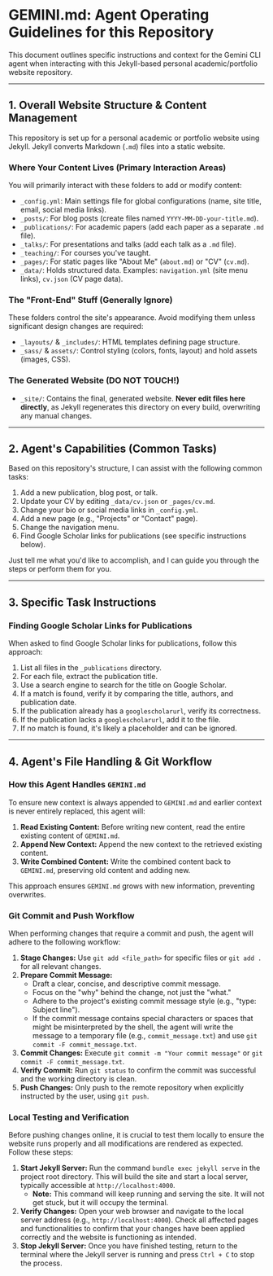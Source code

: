 # GEMINI.md: Agent Operating Guidelines for this Repository

This document outlines specific instructions and context for the Gemini CLI agent when interacting with this Jekyll-based personal academic/portfolio website repository.

---

## 1. Overall Website Structure & Content Management

This repository is set up for a personal academic or portfolio website using Jekyll. Jekyll converts Markdown (`.md`) files into a static website.

### Where Your Content Lives (Primary Interaction Areas)

You will primarily interact with these folders to add or modify content:

*   `_config.yml`: Main settings file for global configurations (name, site title, email, social media links).
*   `_posts/`: For blog posts (create files named `YYYY-MM-DD-your-title.md`).
*   `_publications/`: For academic papers (add each paper as a separate `.md` file).
*   `_talks/`: For presentations and talks (add each talk as a `.md` file).
*   `_teaching/`: For courses you've taught.
*   `_pages/`: For static pages like "About Me" (`about.md`) or "CV" (`cv.md`).
*   `_data/`: Holds structured data. Examples: `navigation.yml` (site menu links), `cv.json` (CV page data).

### The "Front-End" Stuff (Generally Ignore)

These folders control the site's appearance. Avoid modifying them unless significant design changes are required:

*   `_layouts/` & `_includes/`: HTML templates defining page structure.
*   `_sass/` & `assets/`: Control styling (colors, fonts, layout) and hold assets (images, CSS).

### The Generated Website (DO NOT TOUCH!)

*   `_site/`: Contains the final, generated website. **Never edit files here directly**, as Jekyll regenerates this directory on every build, overwriting any manual changes.

---

## 2. Agent's Capabilities (Common Tasks)

Based on this repository's structure, I can assist with the following common tasks:

1.  Add a new publication, blog post, or talk.
2.  Update your CV by editing `_data/cv.json` or `_pages/cv.md`.
3.  Change your bio or social media links in `_config.yml`.
4.  Add a new page (e.g., "Projects" or "Contact" page).
5.  Change the navigation menu.
6.  Find Google Scholar links for publications (see specific instructions below).

Just tell me what you'd like to accomplish, and I can guide you through the steps or perform them for you.

---

## 3. Specific Task Instructions

### Finding Google Scholar Links for Publications

When asked to find Google Scholar links for publications, follow this approach:

1.  List all files in the `_publications` directory.
2.  For each file, extract the publication title.
3.  Use a search engine to search for the title on Google Scholar.
4.  If a match is found, verify it by comparing the title, authors, and publication date.
5.  If the publication already has a `googlescholarurl`, verify its correctness.
6.  If the publication lacks a `googlescholarurl`, add it to the file.
7.  If no match is found, it's likely a placeholder and can be ignored.

---

## 4. Agent's File Handling & Git Workflow

### How this Agent Handles `GEMINI.md`

To ensure new context is always appended to `GEMINI.md` and earlier context is never entirely replaced, this agent will:

1.  **Read Existing Content:** Before writing new content, read the entire existing content of `GEMINI.md`.
2.  **Append New Context:** Append the new context to the retrieved existing content.
3.  **Write Combined Content:** Write the combined content back to `GEMINI.md`, preserving old content and adding new.

This approach ensures `GEMINI.md` grows with new information, preventing overwrites.

### Git Commit and Push Workflow

When performing changes that require a commit and push, the agent will adhere to the following workflow:

1.  **Stage Changes:** Use `git add <file_path>` for specific files or `git add .` for all relevant changes.
2.  **Prepare Commit Message:**
    *   Draft a clear, concise, and descriptive commit message.
    *   Focus on the "why" behind the change, not just the "what."
    *   Adhere to the project's existing commit message style (e.g., "type: Subject line").
    *   If the commit message contains special characters or spaces that might be misinterpreted by the shell, the agent will write the message to a temporary file (e.g., `commit_message.txt`) and use `git commit -F commit_message.txt`.
3.  **Commit Changes:** Execute `git commit -m "Your commit message"` or `git commit -F commit_message.txt`.
4.  **Verify Commit:** Run `git status` to confirm the commit was successful and the working directory is clean.
5.  **Push Changes:** Only push to the remote repository when explicitly instructed by the user, using `git push`.

### Local Testing and Verification

Before pushing changes online, it is crucial to test them locally to ensure the website runs properly and all modifications are rendered as expected. Follow these steps:

1.  **Start Jekyll Server:** Run the command `bundle exec jekyll serve` in the project root directory. This will build the site and start a local server, typically accessible at `http://localhost:4000`.
    *   **Note:** This command will keep running and serving the site. It will not get stuck, but it will occupy the terminal.
2.  **Verify Changes:** Open your web browser and navigate to the local server address (e.g., `http://localhost:4000`). Check all affected pages and functionalities to confirm that your changes have been applied correctly and the website is functioning as intended.
3.  **Stop Jekyll Server:** Once you have finished testing, return to the terminal where the Jekyll server is running and press `Ctrl + C` to stop the process.
